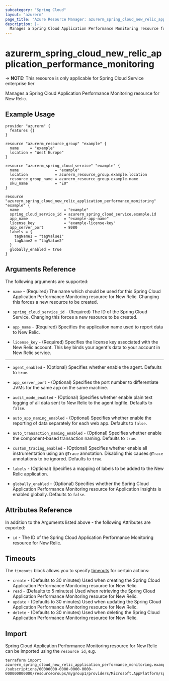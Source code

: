 ```yaml
---
subcategory: "Spring Cloud"
layout: "azurerm"
page_title: "Azure Resource Manager: azurerm_spring_cloud_new_relic_application_performance_monitoring"
description: |-
  Manages a Spring Cloud Application Performance Monitoring resource for New Relic.
---
```


# azurerm_spring_cloud_new_relic_application_performance_monitoring

-> **NOTE:** This resource is only applicable for Spring Cloud Service enterprise tier

Manages a Spring Cloud Application Performance Monitoring resource for New Relic.

## Example Usage

```hcl
provider "azurerm" {
  features {}
}

resource "azurerm_resource_group" "example" {
  name     = "example"
  location = "West Europe"
}

resource "azurerm_spring_cloud_service" "example" {
  name                = "example"
  location            = azurerm_resource_group.example.location
  resource_group_name = azurerm_resource_group.example.name
  sku_name            = "E0"
}

resource "azurerm_spring_cloud_new_relic_application_performance_monitoring" "example" {
  name                    = "example"
  spring_cloud_service_id = azurerm_spring_cloud_service.example.id
  app_name                = "example-app-name"
  license_key             = "example-license-key"
  app_server_port         = 8080
  labels = {
    tagName1 = "tagValue1"
    tagName2 = "tagValue2"
  }
  globally_enabled = true
}
```

## Arguments Reference

The following arguments are supported:

* `name` - (Required) The name which should be used for this Spring Cloud Application Performance Monitoring resource for New Relic. Changing this forces a new resource to be created.

* `spring_cloud_service_id` - (Required) The ID of the Spring Cloud Service. Changing this forces a new resource to be created.

* `app_name` - (Required) Specifies the application name used to report data to New Relic.

* `license_key` - (Required) Specifies the license key associated with the New Relic account. This key binds your agent's data to your account in New Relic service.

---

* `agent_enabled` - (Optional) Specifies whether enable the agent. Defaults to `true`.

* `app_server_port` - (Optional) Specifies the port number to differentiate JVMs for the same app on the same machine.

* `audit_mode_enabled` - (Optional) Specifies whether enable plain text logging of all data sent to New Relic to the agent logfile. Defaults to `false`.

* `auto_app_naming_enabled` - (Optional) Specifies whether enable the reporting of data separately for each web app. Defaults to `false`.

* `auto_transaction_naming_enabled` - (Optional) Specifies whether enable the component-based transaction naming. Defaults to `true`.

* `custom_tracing_enabled` - (Optional) Specifies whether enable all instrumentation using an `@Trace` annotation. Disabling this causes `@Trace` annotations to be ignored. Defaults to `true`.

* `labels` - (Optional) Specifies a mapping of labels to be added to the New Relic application.

* `globally_enabled` - (Optional) Specifies whether the Spring Cloud Application Performance Monitoring resource for Application Insights is enabled globally. Defaults to `false`.

## Attributes Reference

In addition to the Arguments listed above - the following Attributes are exported:

* `id` - The ID of the Spring Cloud Application Performance Monitoring resource for New Relic.

## Timeouts

The `timeouts` block allows you to specify [timeouts](https://www.terraform.io/language/resources/syntax#operation-timeouts) for certain actions:

* `create` - (Defaults to 30 minutes) Used when creating the Spring Cloud Application Performance Monitoring resource for New Relic.
* `read` - (Defaults to 5 minutes) Used when retrieving the Spring Cloud Application Performance Monitoring resource for New Relic.
* `update` - (Defaults to 30 minutes) Used when updating the Spring Cloud Application Performance Monitoring resource for New Relic.
* `delete` - (Defaults to 30 minutes) Used when deleting the Spring Cloud Application Performance Monitoring resource for New Relic.

## Import

Spring Cloud Application Performance Monitoring resource for New Relic can be imported using the `resource id`, e.g.

```shell
terraform import azurerm_spring_cloud_new_relic_application_performance_monitoring.example /subscriptions/00000000-0000-0000-0000-000000000000/resourceGroups/mygroup1/providers/Microsoft.AppPlatform/spring/service1/apms/apm1
```
